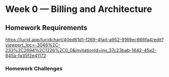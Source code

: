 # Week 0 — Billing and Architecture

## Homework Requirements
https://lucid.app/lucidchart/40ed61d1-f269-4fad-a952-9169ec666fa4/edit?viewport_loc=-3046%2C-233%2C2694%2C1226%2C0_0&invitationId=inv_37c23bab-1642-45a2-845a-fa35f2e41172




### Homework Challenges

